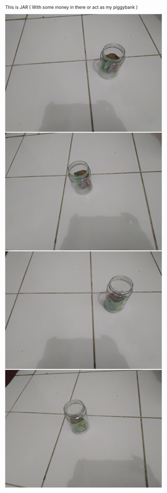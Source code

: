 This is JAR ( With some money in there or act as my piggybank )

![jar1](https://github.com/cg2021e/assignment-1-azhary86/blob/main/images/jar1_fix.jpg)
![jar2](https://github.com/cg2021e/assignment-1-azhary86/blob/main/images/jar2_fix.jpg)
![jar3](https://github.com/cg2021e/assignment-1-azhary86/blob/main/images/jar3_fix.jpg)
![jar4](https://github.com/cg2021e/assignment-1-azhary86/blob/main/images/jar4_fix.jpg)
